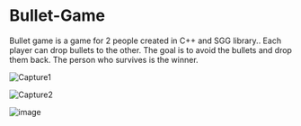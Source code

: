 # Bullet-Game
Bullet game is a game for 2 people created in C++ and SGG library.. Each player can drop bullets to the other. The goal is to avoid the bullets and drop them back. The person who survives is the winner.

![Capture1](https://github.com/konstantinosKatsamis/Bullet-Game/assets/75335809/1911a554-deee-49f8-b922-ecb3b93cdb49)

![Capture2](https://github.com/konstantinosKatsamis/Bullet-Game/assets/75335809/9ef2dcfc-6d4b-440b-a328-df66df97912d)

![image](https://github.com/konstantinosKatsamis/Bullet-Game/assets/75335809/c3d366d1-e9f5-489f-bd01-b61cfdcc9d09)
